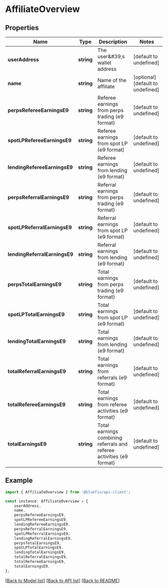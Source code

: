 # AffiliateOverview


## Properties

Name | Type | Description | Notes
------------ | ------------- | ------------- | -------------
**userAddress** | **string** | The user\&#39;s wallet address | [default to undefined]
**name** | **string** | Name of the affiliate | [optional] [default to undefined]
**perpsRefereeEarningsE9** | **string** | Referee earnings from perps trading (e9 format) | [default to undefined]
**spotLPRefereeEarningsE9** | **string** | Referee earnings from spot LP (e9 format) | [default to undefined]
**lendingRefereeEarningsE9** | **string** | Referee earnings from lending (e9 format) | [default to undefined]
**perpsReferralEarningsE9** | **string** | Referral earnings from perps trading (e9 format) | [default to undefined]
**spotLPReferralEarningsE9** | **string** | Referral earnings from spot LP (e9 format) | [default to undefined]
**lendingReferralEarningsE9** | **string** | Referral earnings from lending (e9 format) | [default to undefined]
**perpsTotalEarningsE9** | **string** | Total earnings from perps trading (e9 format) | [default to undefined]
**spotLPTotalEarningsE9** | **string** | Total earnings from spot LP (e9 format) | [default to undefined]
**lendingTotalEarningsE9** | **string** | Total earnings from lending (e9 format) | [default to undefined]
**totalReferralEarningsE9** | **string** | Total earnings from referrals (e9 format) | [default to undefined]
**totalRefereeEarningsE9** | **string** | Total earnings from referee activities (e9 format) | [default to undefined]
**totalEarningsE9** | **string** | Total earnings combining referrals and referee activities (e9 format) | [default to undefined]

## Example

```typescript
import { AffiliateOverview } from '@bluefin/api-client';

const instance: AffiliateOverview = {
    userAddress,
    name,
    perpsRefereeEarningsE9,
    spotLPRefereeEarningsE9,
    lendingRefereeEarningsE9,
    perpsReferralEarningsE9,
    spotLPReferralEarningsE9,
    lendingReferralEarningsE9,
    perpsTotalEarningsE9,
    spotLPTotalEarningsE9,
    lendingTotalEarningsE9,
    totalReferralEarningsE9,
    totalRefereeEarningsE9,
    totalEarningsE9,
};
```

[[Back to Model list]](../README.md#documentation-for-models) [[Back to API list]](../README.md#documentation-for-api-endpoints) [[Back to README]](../README.md)
